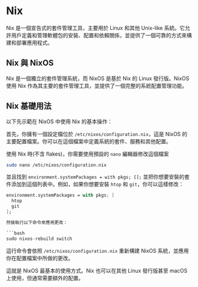 # Nix

Nix 是一個宣告式的套件管理工具，主要用於 Linux 和其他 Unix-like 系統。它允許用戶定義和管理軟體包的安裝、配置和依賴關係，並提供了一個可靠的方式來構建和部署應用程式。

## Nix 與 NixOS

Nix 是一個獨立的套件管理系統，而 NixOS 是基於 Nix 的 Linux 發行版。NixOS 使用 Nix 作為其主要的套件管理工具，並提供了一個完整的系統配置管理功能。

## Nix 基礎用法

以下先示範在 NixOS 中使用 Nix 的基本操作：

首先，你擁有一個設定檔位於 `/etc/nixos/configuration.nix`，這是 NixOS 的主要配置檔案。你可以在這個檔案中定義系統的套件、服務和其他配置。

使用 Nix 時(不含 flakes)，你需要使用預設的 `nano` 編輯器修改這個檔案

```bash
sudo nano /etc/nixos/configuration.nix
```

並且找到 `environment.systemPackages = with pkgs; [];` 並把你想要安裝的套件添加到這個列表中。例如，如果你想要安裝 `htop` 和 `git`，你可以這樣修改：

```nix
environment.systemPackages = with pkgs; [
  htop
  git
];

然後執行以下命令來應用更改：

```bash
sudo nixos-rebuild switch
```

這行命令會依照 `/etc/nixos/configuration.nix` 重新構建 NixOS 系統，並應用你在配置檔案中所做的更改。

這就是 NixOS 最基本的使用方式。Nix 也可以在其他 Linux 發行版甚至 macOS 上使用，但通常需要額外的配置。

